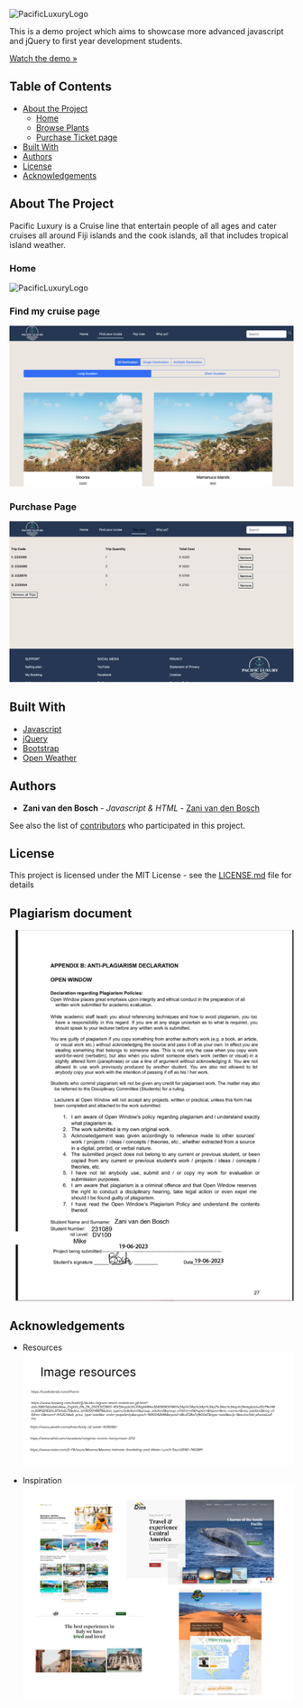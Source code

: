 ![PacificLuxuryLogo](/assets/readme/Readme_cover.png)

This is a demo project which aims to showcase more advanced javascript and jQuery to first year development students.

[Watch the demo »]()

## Table of Contents

* [About the Project](#about-the-project)
   * [Home](#home)
   * [Browse Plants](#browse-plants)
   * [Purchase Ticket page](#purchase-page)
* [Built With](#built-with)
* [Authors](#authors)
* [License](#license)
* [Acknowledgements](#acknowledgements)

## About The Project

Pacific Luxury is a Cruise line that entertain people of all ages and cater cruises all around Fiji islands and the cook islands, all that includes tropical island weather.

### Home

![PacificLuxuryLogo](/assets/Home%20Page.png)

### Find my cruise page

![PacificLuxuryLogo](/assets/Find%20my%20cruise%20page.png)

### Purchase Page

![PacificLuxuryLogo](/assets/Purchase%20Page.png)

## Built With

* [Javascript](https://developer.mozilla.org/en-US/docs/Web/JavaScript)
* [jQuery](https://jquery.com/)
* [Bootstrap](https://getbootstrap.com/)
* [Open Weather](https://openweathermap.org/)


## Authors

* **Zani van den Bosch** - *Javascript & HTML* - [Zani van den Bosch](https://github.com/PaulLoots)


See also the list of [contributors](https://github.com/paulowi/DV100-T3-Class-Project-Test/graphs/contributors) who participated in this project.

## License

This project is licensed under the MIT License - see the [LICENSE.md](LICENSE.md) file for details

## Plagiarism document

![PacificLuxuryLogo](/assets/Zani%20van%20den%20Bosch_Plagarism%20Declaration_231089_DV100%201.png)


## Acknowledgements
* Resources
![PacificLuxuryLogo](/assets/Image%20resource%20links.png)

* Inspiration
![PacificLuxuryLogo](/assets/Inspiration.png)
